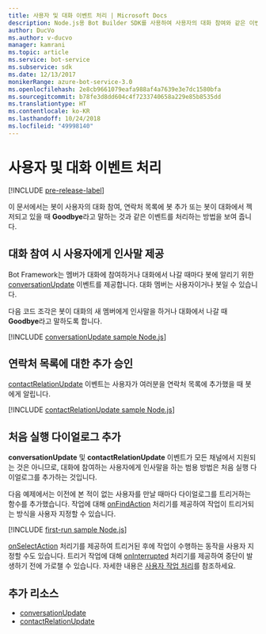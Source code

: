 ```yaml
---
title: 사용자 및 대화 이벤트 처리 | Microsoft Docs
description: Node.js용 Bot Builder SDK를 사용하여 사용자의 대화 참여와 같은 이벤트를 처리하는 방법을 알아봅니다.
author: DucVo
ms.author: v-ducvo
manager: kamrani
ms.topic: article
ms.service: bot-service
ms.subservice: sdk
ms.date: 12/13/2017
monikerRange: azure-bot-service-3.0
ms.openlocfilehash: 2e8cb9661079eafa988af4a7639e3e7dc1580bfa
ms.sourcegitcommit: b78fe3d8dd604c4f7233740658a229e85b8535dd
ms.translationtype: HT
ms.contentlocale: ko-KR
ms.lasthandoff: 10/24/2018
ms.locfileid: "49998140"
---
```

# <a name="handle-user-and-conversation-events"></a>사용자 및 대화 이벤트 처리

[!INCLUDE [pre-release-label](../includes/pre-release-label-v3.md)]

이 문서에서는 봇이 사용자의 대화 참여, 연락처 목록에 봇 추가 또는 봇이 대화에서 젝저되고 있을 때 **Goodbye**라고 말하는 것과 같은 이벤트를 처리하는 방법을 보여 줍니다.


## <a name="greet-a-user-on-conversation-join"></a>대화 참여 시 사용자에게 인사말 제공
Bot Framework는 멤버가 대화에 참여하거나 대화에서 나갈 때마다 봇에 알리기 위한 [conversationUpdate][conversationUpdate] 이벤트를 제공합니다. 대화 멤버는 사용자이거나 봇일 수 있습니다.

다음 코드 조각은 봇이 대화의 새 멤버에게 인사말을 하거나 대화에서 나갈 때 **Goodbye**라고 말하도록 합니다.

[!INCLUDE [conversationUpdate sample Node.js](../includes/snippet-code-node-conversationupdate-1.md)]

## <a name="acknowledge-add-to-contacts-list"></a>연락처 목록에 대한 추가 승인

[contactRelationUpdate][contactRelationUpdate] 이벤트는 사용자가 여러분을 연락처 목록에 추가했을 때 봇에게 알립니다.

[!INCLUDE [contactRelationUpdate sample Node.js](../includes/snippet-code-node-contactrelationupdate-1.md)]

## <a name="add-a-first-run-dialog"></a>처음 실행 다이얼로그 추가

**conversationUpdate** 및 **contactRelationUpdate** 이벤트가 모든 채널에서 지원되는 것은 아니므로, 대화에 참여하는 사용자에게 인사말을 하는 범용 방법은 처음 실행 다이얼로그를 추가하는 것입니다.

다음 예제에서는 이전에 본 적이 없는 사용자를 만날 때마다 다이얼로그를 트리거하는 함수를 추가했습니다. 작업에 대해 [onFindAction][onFindAction] 처리기를 제공하여 작업이 트리거되는 방식을 사용자 지정할 수 있습니다. 

[!INCLUDE [first-run sample Node.js](../includes/snippet-code-node-first-run-dialog-1.md)]

[onSelectAction][onSelectAction] 처리기를 제공하여 트리거된 후에 작업이 수행하는 동작을 사용자 지정할 수도 있습니다. 트리거 작업에 대해 [onInterrupted][onInterrupted] 처리기를 제공하여 중단이 발생하기 전에 가로챌 수 있습니다. 자세한 내용은 [사용자 작업 처리](bot-builder-nodejs-dialog-actions.md)를 참조하세요.

## <a name="additional-resources"></a>추가 리소스

* [conversationUpdate][conversationUpdate]
* [contactRelationUpdate][contactRelationUpdate]

[conversationUpdate]: https://docs.botframework.com/en-us/node/builder/chat-reference/interfaces/_botbuilder_d_.iconversationupdate.html
[contactRelationUpdate]: https://docs.botframework.com/en-us/node/builder/chat-reference/interfaces/_botbuilder_d_.icontactrelationupdate.html

[onFindAction]: https://docs.botframework.com/en-us/node/builder/chat-reference/interfaces/_botbuilder_d_.itriggeractionoptions#onfindaction
[onSelectAction]: https://docs.botframework.com/en-us/node/builder/chat-reference/interfaces/_botbuilder_d_.itriggeractionoptions#onselectaction
[onInterrupted]: https://docs.botframework.com/en-us/node/builder/chat-reference/interfaces/_botbuilder_d_.itriggeractionoptions#oninterrupted

[SendTyping]: https://docs.botframework.com/en-us/node/builder/chat-reference/classes/_botbuilder_d_.session#sendtyping
[IMessage]: http://docs.botframework.com/en-us/node/builder/chat-reference/interfaces/_botbuilder_d_.imessage
[ChatConnector]: https://docs.botframework.com/en-us/node/builder/chat-reference/classes/_botbuilder_d_.chatconnector.html
[session_userData]: https://docs.botframework.com/en-us/node/builder/chat-reference/classes/_botbuilder_d_.session.html#userdata
